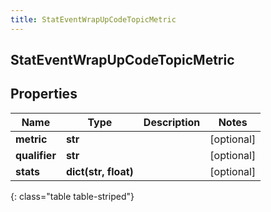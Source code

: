 ```yaml
---
title: StatEventWrapUpCodeTopicMetric
---
```

## StatEventWrapUpCodeTopicMetric

## Properties

|Name | Type | Description | Notes|
|------------ | ------------- | ------------- | -------------|
| **metric** | **str** |  | [optional] |
| **qualifier** | **str** |  | [optional] |
| **stats** | **dict(str, float)** |  | [optional] |
{: class="table table-striped"}


